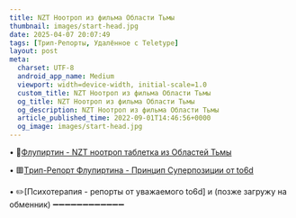 ```yaml
---
title: NZT Ноотроп из фильма Области Тьмы
thumbnail: images/start-head.jpg
date: 2025-04-07 20:07:49
tags: [Трип-Репорты, Удалённое с Teletype]
layout: post
meta:
  charset: UTF-8
  android_app_name: Medium
  viewport: width=device-width, initial-scale=1.0
  custom_title: NZT Ноотроп из фильма Области Тьмы
  og_title: NZT Ноотроп из фильма Области Тьмы
  og_description: NZT Ноотроп из фильма Области Тьмы
  article_published_time: 2022-09-01T14:46:56+0000
  og_image: images/start-head.jpg
---
```


• 🧬[Флупиpтин - NZT ноотроп тaблeтка из Областей Тьмы](https://telegra.ph/Flupirtine-NZT-super-Nootrop-tabletka-iz-Oblastej-Tmy-01-03)

• 🟥[Тpип-Рeпopт Флупиpтина - Принцип Суперпозиции от to6d](https://telegra.ph/Princip-Superpozicii-01-10)

• ✏️[Психотерапия - репорты от уважаемого to6d] и (позже загружу на обменник)
➖➖➖➖➖➖➖➖➖➖➖➖ 